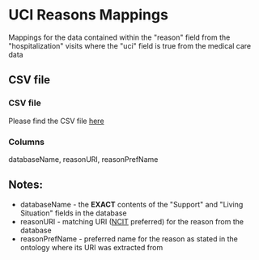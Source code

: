 # UCI Reasons Mappings

Mappings for the data contained within the "reason" field from the "hospitalization" visits where the "uci" field is true from the medical care data 

## CSV file 

### CSV file
Please find the CSV file [here](../term_mappings/uciReasons_mappings.csv)

### Columns

databaseName, reasonURI, reasonPrefName


## Notes:
  * databaseName - the **EXACT** contents of the "Support" and "Living Situation" fields in the database
  * reasonURI - matching URI ([NCIT](http://www.ontobee.org/ontology/NCIT) preferred) for the reason from the database
  * reasonPrefName - preferred name for the reason as stated in the ontology where its URI was extracted from
  
